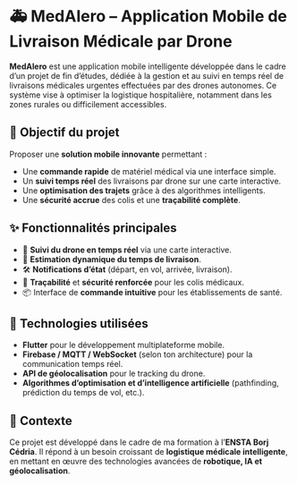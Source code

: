 # 🚑 MedAIero – Application Mobile de Livraison Médicale par Drone

**MedAIero** est une application mobile intelligente développée dans le cadre d’un projet de fin d’études, dédiée à la gestion et au suivi en temps réel de livraisons médicales urgentes effectuées par des drones autonomes. Ce système vise à optimiser la logistique hospitalière, notamment dans les zones rurales ou difficilement accessibles.

## 🎯 Objectif du projet

Proposer une **solution mobile innovante** permettant :

- Une **commande rapide** de matériel médical via une interface simple.
- Un **suivi temps réel** des livraisons par drone sur une carte interactive.
- Une **optimisation des trajets** grâce à des algorithmes intelligents.
- Une **sécurité accrue** des colis et une **traçabilité complète**.


## ✨ Fonctionnalités principales

- 🚁 **Suivi du drone en temps réel** via une carte interactive.
- 🧭 **Estimation dynamique du temps de livraison**.
- 🛠️ **Notifications d’état** (départ, en vol, arrivée, livraison).
- 🔐 **Traçabilité** et **sécurité renforcée** pour les colis médicaux.
- 📦 Interface de **commande intuitive** pour les établissements de santé.

## 🧠 Technologies utilisées

- **Flutter** pour le développement multiplateforme mobile.
- **Firebase / MQTT / WebSocket** (selon ton architecture) pour la communication temps réel.
- **API de géolocalisation** pour le tracking du drone.
- **Algorithmes d’optimisation et d’intelligence artificielle** (pathfinding, prédiction du temps de vol, etc.).

## 📌 Contexte

Ce projet est développé dans le cadre de ma formation à l’**ENSTA Borj Cédria**. Il répond à un besoin croissant de **logistique médicale intelligente**, en mettant en œuvre des technologies avancées de **robotique, IA et géolocalisation**.

